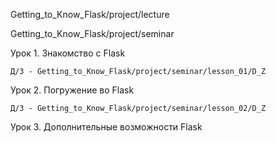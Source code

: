 
Getting_to_Know_Flask/project/lecture

Getting_to_Know_Flask/project/seminar



Урок 1. Знакомство с Flask

    Д/З - Getting_to_Know_Flask/project/seminar/lesson_01/D_Z


Урок 2. Погружение во Flask

    Д/З - Getting_to_Know_Flask/project/seminar/lesson_02/D_Z


Урок 3. Дополнительные возможности Flask
